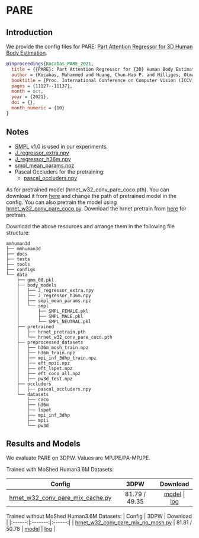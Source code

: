 # PARE

## Introduction

We provide the config files for PARE: [Part Attention Regressor for 3D Human Body Estimation](https://arxiv.org/abs/2104.08527).

```BibTeX
@inproceedings{Kocabas_PARE_2021,
  title = {{PARE}: Part Attention Regressor for {3D} Human Body Estimation},
  author = {Kocabas, Muhammed and Huang, Chun-Hao P. and Hilliges, Otmar and Black, Michael J.},
  booktitle = {Proc. International Conference on Computer Vision (ICCV)},
  pages = {11127--11137},
  month = oct,
  year = {2021},
  doi = {},
  month_numeric = {10}
}
```

## Notes

- [SMPL](https://smpl.is.tue.mpg.de/) v1.0 is used in our experiments.
- [J_regressor_extra.npy](https://openmmlab-share.oss-cn-hangzhou.aliyuncs.com/mmhuman3d/models/J_regressor_extra.npy?versionId=CAEQHhiBgIDD6c3V6xciIGIwZDEzYWI5NTBlOTRkODU4OTE1M2Y4YTI0NTVlZGM1)
- [J_regressor_h36m.npy](https://openmmlab-share.oss-cn-hangzhou.aliyuncs.com/mmhuman3d/models/J_regressor_h36m.npy?versionId=CAEQHhiBgIDE6c3V6xciIDdjYzE3MzQ4MmU4MzQyNmRiZDA5YTg2YTI5YWFkNjRi)
- [smpl_mean_params.npz](https://openmmlab-share.oss-cn-hangzhou.aliyuncs.com/mmhuman3d/models/smpl_mean_params.npz?versionId=CAEQHhiBgICN6M3V6xciIDU1MzUzNjZjZGNiOTQ3OWJiZTJmNThiZmY4NmMxMTM4)
- Pascal Occluders for the pretraining:
  - [pascal_occluders.npy](https://openmmlab-share.oss-cn-hangzhou.aliyuncs.com/mmhuman3d/models/pare/pascal_occluders.npy?versionId=CAEQOhiBgMCH2fqigxgiIDY0YzRiNThkMjU1MzRjZTliMTBhZmFmYWY0MTViMTIx)

As for pretrained model (hrnet_w32_conv_pare_coco.pth). You can download it from [here](https://openmmlab-share.oss-cn-hangzhou.aliyuncs.com/mmhuman3d/models/pare/hrnet_w32_conv_pare_coco.pth?versionId=CAEQOhiBgMCxmv_RgxgiIDkxNWJhOWMxNDEyMzQ1OGQ4YTQ3NjgwNjA0MWUzNDE5) and change the path of pretrained model in the config.
You can also pretrain the model using [hrnet_w32_conv_pare_coco.py]([hrnet_w32_conv_pare_coco.py]). Download the hrnet pretrain from [here](https://openmmlab-share.oss-cn-hangzhou.aliyuncs.com/mmhuman3d/models/pare/hrnet_pretrain.pth?versionId=CAEQOhiBgMC26fSigxgiIGViMTFiZmJkZDljMDRhMWY4Mjc5Y2UzNzBmYzU1MGVk
) for pretrain.

Download the above resources and arrange them in the following file structure:

```text
mmhuman3d
├── mmhuman3d
├── docs
├── tests
├── tools
├── configs
└── data
    ├── gmm_08.pkl
    ├── body_models
    │   ├── J_regressor_extra.npy
    │   ├── J_regressor_h36m.npy
    │   ├── smpl_mean_params.npz
    │   └── smpl
    │       ├── SMPL_FEMALE.pkl
    │       ├── SMPL_MALE.pkl
    │       └── SMPL_NEUTRAL.pkl
    ├── pretrained
    │   ├── hrnet_pretrain.pth
    │   └── hrnet_w32_conv_pare_coco.pth
    ├── preprocessed_datasets
    │   ├── h36m_mosh_train.npz
    │   ├── h36m_train.npz
    │   ├── mpi_inf_3dhp_train.npz
    │   ├── eft_mpii.npz
    │   ├── eft_lspet.npz
    │   ├── eft_coco_all.npz
    │   ├── pw3d_test.npz
    ├── occluders
    │   ├── pascal_occluders.npy
    └── datasets
        ├── coco
        ├── h36m
        ├── lspet
        ├── mpi_inf_3dhp
        ├── mpii
        └── pw3d

```


## Results and Models

We evaluate PARE on 3DPW. Values are MPJPE/PA-MPJPE.

Trained with MoShed Human3.6M Datasets:

| Config | 3DPW    | Download |
|:------:|:-------:|:------:|
| [hrnet_w32_conv_pare_mix_cache.py](hrnet_w32_conv_pare_mix_cache.py) | 81.79 / 49.35 | [model](https://openmmlab-share.oss-cn-hangzhou.aliyuncs.com/mmhuman3d/models/pare/with_mosh/hrnet_w32_conv_pare_mosh.pth?versionId=CAEQOhiBgIDooeHSgxgiIDkwYzViMTUyNjM1MjQ3ZDNiNzNjMjJlOGFlNjgxYjlh) &#124; [log](https://openmmlab-share.oss-cn-hangzhou.aliyuncs.com/mmhuman3d/models/pare/with_mosh/20220427_113717.log?versionId=CAEQOhiBgMClqr3PgxgiIGRjZWU0NzFhMmVkMDQzN2I5ZmY5Y2MxMzJiZDM3MGQ0) |


Trained without MoShed Human3.6M Datasets:
| Config | 3DPW    | Download |
|:------:|:-------:|:------:|
| [hrnet_w32_conv_pare_mix_no_mosh.py](hrnet_w32_conv_pare_mix_no_mosh.py) | 81.81 / 50.78 | [model](https://openmmlab-share.oss-cn-hangzhou.aliyuncs.com/mmhuman3d/models/pare/without_mosh/hrnet_w32_conv_pare.pth?versionId=CAEQOhiBgMCi4YbVgxgiIDgzYzFhMWNlNDE2NTQwN2ZiOTQ1ZGJmYTM4OTNmYWY5) &#124; [log](https://openmmlab-share.oss-cn-hangzhou.aliyuncs.com/mmhuman3d/models/pare/without_mosh/20220427_113844.log?versionId=CAEQOhiBgMCHwcTPgxgiIGI0NjI0M2JiM2ViMzRhMTFiMWQxZDJmMGI5MmQwMjgw) |
